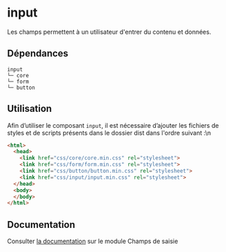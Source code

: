 # input

Les champs permettent à un utilisateur d'entrer du contenu et données.

## Dépendances
```shell
input
└─ core
└─ form
└─ button
```

## Utilisation
Afin d’utiliser le composant `input`, il est nécessaire d’ajouter les fichiers de styles et de scripts présents dans le dossier dist dans l'ordre suivant :\n
```html
<html>
  <head>
    <link href="css/core/core.min.css" rel="stylesheet">
    <link href="css/form/form.min.css" rel="stylesheet">
    <link href="css/button/button.min.css" rel="stylesheet">
    <link href="css/input/input.min.css" rel="stylesheet">
  </head>
  <body>
  </body>
</html>
```

## Documentation

Consulter [la documentation](https://gouvfr.atlassian.net/wiki/spaces/DB/pages/217088099/Champs+de+saisie+-+Text+input) sur le module Champs de saisie
